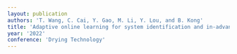 ```yaml
---
layout: publication
authors: 'T. Wang, C. Cai, Y. Gao, M. Li, Y. Lou, and B. Kong'
title: 'Adaptive online learning for system identification and in-advance optimization under long feedback delay and concept drift in cigarette production'
year: '2022'
conference: 'Drying Technology'
---
```

